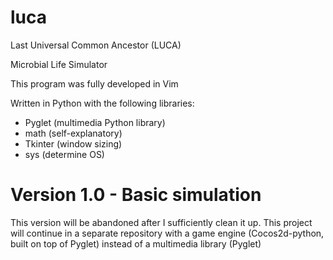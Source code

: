 luca
====
Last Universal Common Ancestor (LUCA) 

Microbial Life Simulator

This program was fully developed in Vim

Written in Python with the following libraries:
* Pyglet (multimedia Python library) 
* math (self-explanatory)
* Tkinter (window sizing)
* sys (determine OS)

Version 1.0 - Basic simulation
==============================
This version will be abandoned after I sufficiently clean it up.
This project will continue in a separate repository with a 
game engine (Cocos2d-python, built on top of Pyglet) instead 
of a multimedia library (Pyglet)
